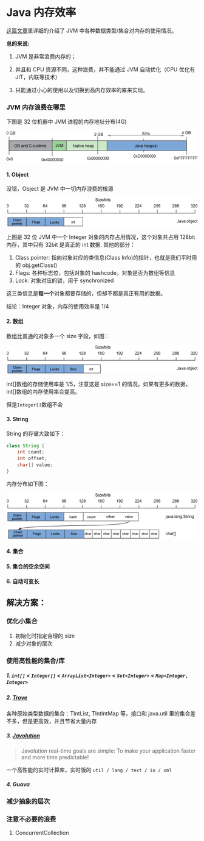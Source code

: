 # Java 内存效率

[这篇文章](http://www.ibm.com/developerworks/java/library/j-codetoheap/index.html)里详细的介绍了 JVM 中各种数据类型/集合对内存的使用情况。

**总的来说:**

1. JVM 是非常浪费内存的；

1. 并且和 CPU 资源不同，这种浪费，并不能通过 JVM 自动优化（CPU 优化有 JIT，内联等技术）

1. 只能通过小心的使用以及切换到高内存效率的库来实现。

### JVM 内存浪费在哪里

下图是 32 位机器中 JVM 进程的内存地址分布(4G)

![JVM内存分布](./img/figure1.gif)

#### 1. Object

没错，Object 是 JVM 中一切内存浪费的根源

![一个Object的内存分配](./img/figure2.gif)

上图是 32 位 JVM 中一个 Integer 对象的内存占用情况，这个对象共占用 128bit 内存，其中只有 32bit 是真正的 int 数据. 其他的部分：

1. Class pointer: 指向对象对应的类信息(Class Info)的指针，也就是我们平时用的 obj.getClass()
1. Flags: 各种标志位，包括对象的 hashcode，对象是否为数组等信息
1. Lock: 对象对应的锁，用于 synchronized

这三类信息是**每一个**对象都要存储的，但却不都是真正有用的数据。

结论：Integer 对象，内存的使用效率是 1/4

#### 2. 数组

数组比普通的对象多一个 size 字段，如图：

![一个数组对象的内存分配](./img/figure3.gif)

int[]数组的存储使用率是 1/5，注意这是 size==1 的情况。如果有更多的数据，int[]数组的内存使用率会提高。

但是`Integer[]`数组不会

#### 3. String

String 的存储大致如下：

```java
class String {
    int count;
    int offset;
    char[] value;
}
```

内存分布如下图：

![一个String对象的内存分配](./img/figure4.gif)

#### 4. 集合

#### 5. 集合的空余空间

#### 6. 自动可变长

## 解决方案：

### 优化小集合

1. 初始化时指定合理的 size
1. 减少对象的层次

### 使用高性能的集合/库

##### 1. `int[]` < `Integer[]` < `ArrayList<Integer>` < `Set<Integer>` < `Map<Integer, Integer>`

##### 2. [Trove](http://trove.starlight-systems.com/)

各种原始类型数据的集合：TIntList, TIntIntMap 等，接口和 java.util 里的集合差不多，但是更高效，并且节省大量内存

##### 3. [Javolution](http://javolution.org/)

> Javolution real-time goals are simple: To make your application faster and more time predictable!

一个高性能的实时计算库，实时版的 `util / lang / text / io / xml`

##### 4. Guava

### 减少抽象的层次

### 注意不必要的浪费

1. ConcurrentCollection
